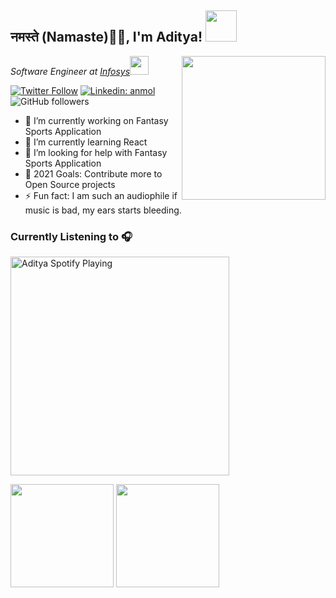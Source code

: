 <h2>नमस्ते (Namaste)🙏🏻, I'm Aditya! <img src="https://media.giphy.com/media/12oufCB0MyZ1Go/giphy.gif" width="50"></h2>
<img align='right' src="https://media.giphy.com/media/l378nbxfSUXPakf9S/giphy.gif" width="230">
<p><em>Software Engineer at <a href="http://www.infosys.com">Infosys</a><img src="https://media.giphy.com/media/WUlplcMpOCEmTGBtBW/giphy.gif" width="30"> 
</em></p>

[![Twitter Follow](https://img.shields.io/twitter/follow/aditya78321338?label=Follow)](https://twitter.com/intent/follow?screen_name=aditya78321338)
[![Linkedin: anmol](https://img.shields.io/badge/-aditya-blue?style=flat-square&logo=Linkedin&logoColor=white&link=https://www.linkedin.com/in/aditya532/)](https://www.linkedin.com/in/aditya532/)
![GitHub followers](https://img.shields.io/github/followers/aditya-thakur?label=Follow&style=social)

 - 🔭 I’m currently working on Fantasy Sports Application
 - 🌱 I’m currently learning React 
 - 🤔 I’m looking for help with Fantasy Sports Application
 - 🥅 2021 Goals: Contribute more to Open Source projects
 - ⚡ Fun fact: I am such an audiophile if music is bad, my ears starts bleeding. 

### Currently Listening to 🎧

<img src="https://novatorem-dusky-nine.vercel.app/api/spotify" alt="Aditya Spotify Playing" width="350" />
<br />
<p float="left">
 <img height="165" src="https://github-readme-stats.aditya-thakur.vercel.app/api?username=aditya-thakur&hide=Stars,prs,contribs&count_private=true&show_icons=true&theme=radical&custom_title=My%20contributions%20yet">
<img height="165" src="https://github-readme-stats.aditya-thakur.vercel.app/api/top-langs/?username=aditya-thakur&hide=scss&langs_count=9&layout=compact&custom_title=Preferred%20Languages&theme=radical">
</p>

